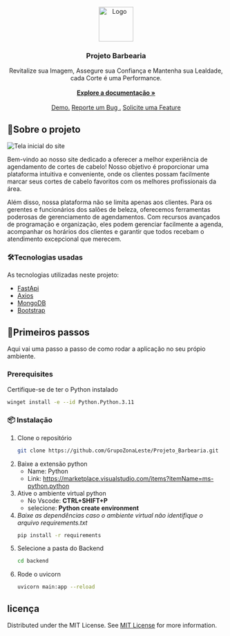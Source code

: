 <br/>
<div align="center">
<a href="https://github.com/ShaanCoding/ReadME-Generator">
<img src="https://cdn.discordapp.com/attachments/480144183231905794/1234938029081231411/Sem_titulo.jpg?ex=66328d2a&is=66313baa&hm=a43ae5947681cd3e1966970e1c06e749acc6e2cfc9c9fec812e7f66deb2487ae&/500x500" alt="Logo" width="80" height="80">
</a>
<h3 align="center">Projeto Barbearia</h3>
<p align="center">
Revitalize sua Imagem, Assegure sua Confiança e Mantenha sua Lealdade, cada Corte é uma Performance.
<br/>
<br/>
<a href="https://github.com/GrupoZonaLeste/Projeto_Barbearia"><strong>Explore a documentação »</strong></a>
<br/>
<br/>
<a href="https://github.com/GrupoZonaLeste/Projeto_Barbearia"> Demo.</a>  
<a href="https://github.com/GrupoZonaLeste/Projeto_Barbearia/issues">Reporte um Bug .</a>
<a href="https://github.com/GrupoZonaLeste/Projeto_Barbearia/labels/enhancement">Solicite uma Feature</a>
</p>
</div>

 ## 🚧Sobre o projeto

![Tela inicial do site](https://cdn.discordapp.com/attachments/480144183231905794/1234937065561653268/image.png?ex=66328c44&is=66313ac4&hm=778ab4319d65cb902472f1151bd66f72f7c08e59b29e6b5cb3c9dc4dbb94859d&)

Bem-vindo ao nosso site dedicado a oferecer a melhor experiência de agendamento de cortes de cabelo! Nosso objetivo é proporcionar uma plataforma intuitiva e conveniente, onde os clientes possam facilmente marcar seus cortes de cabelo favoritos com os melhores profissionais da área.

Além disso, nossa plataforma não se limita apenas aos clientes. Para os gerentes e funcionários dos salões de beleza, oferecemos ferramentas poderosas de gerenciamento de agendamentos. Com recursos avançados de programação e organização, eles podem gerenciar facilmente a agenda, acompanhar os horários dos clientes e garantir que todos recebam o atendimento excepcional que merecem.
 ### 🛠Tecnologias usadas

As tecnologias utilizadas neste projeto:

- [FastApi](https://nextjs.org)
- [Axios](https://reactjs.org)
- [MongoDB](https://vuejs.org)
- [Bootstrap](https://getbootstrap.com)
 ## 📝Primeiros passos

Aqui vai uma passo a passo de como rodar a aplicação no seu própio ambiente. 
 ### Prerequisites

Certifique-se de ter o Python instalado
  ```sh
  winget install -e --id Python.Python.3.11
  ```
 ### 📦 Instalação

1. Clone o repositório 
   ```sh
   git clone https://github.com/GrupoZonaLeste/Projeto_Barbearia.git
   ```
2. Baixe a extensão python 
     - Name: Python
     - Link: https://marketplace.visualstudio.com/items?itemName=ms-python.python
2. Ative o ambiente virtual python
     - No Vscode: **CTRL+SHIFT+P**
     - selecione: **Python create environment**
2. *Baixe as dependências
caso o ambiente virtual não identifique o arquivo requirements.txt*
   ```sh
   pip install -r requirements
   ```
3. Selecione a pasta do Backend
    ```sh
   cd backend
    ```
4. Rode o uvicorn
   ```sh
   uvicorn main:app --reload
   ```
 ## licença 

Distributed under the MIT License. See [MIT License](https://opensource.org/licenses/MIT) for more information.
